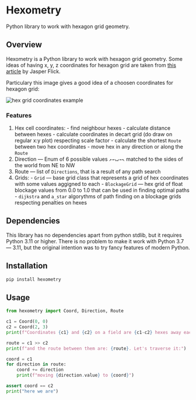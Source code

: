 # Hexometry
Python library to work with hexagon grid geometry.

## Overview
Hexometry is a Python library to work with hexagon grid geometry.
Some ideas of having x, y, z coordinates for hexagon grid are taken from [this article](https://catlikecoding.com/unity/tutorials/hex-map/part-1/) by Jasper Flick.

Particulary this image gives a good idea of a choosen coordinates for hexagon grid:

![hex grid coordinates example](https://catlikecoding.com/unity/tutorials/hex-map/part-1/hexagonal-coordinates/cube-diagram.png)

### Features
  1. Hex cell coordinates:
    - find neighbour hexes
    - calculate distance between hexes
    - calculate coordinates in decart grid (do draw on regular x:y plot) respecting scale factor
    - calculate the shortest `Route` between two hex coordinates
    - move hex in any direction or along the `Route`
  2. Direction — Enum of 6 possible values `↗→↘↙←↖` matched to the sides of the world from NE to NW
  3. Route — list of `Directions`, that is a result of any path search
  4. Grids:
    - `Grid` — base grid class that represents a grid of hex coordinates with some values aggigned to each
    - `BlockageGrid` — hex grid of float blockage values from 0.0 to 1.0 that can be used in finding optimal paths
    - `dijkstra` and `a_star` algorythms of path finding on a blockage grids respecting penalties on hexes

## Dependencies
This library has no dependencies apart from python stdlib, but it requires Python 3.11 or higher.
There is no problem to make it work with Python 3.7 — 3.11, but the original intention was to try fancy features of modern Python.

## Installation
```bash
pip install hexometry
```

## Usage
```python
from hexometry import Coord, Direction, Route

c1 = Coord(0, 0)
c2 = Coord(2, 3)
print(f"Coordinates {c1} and {c2} on a field are {c1-c2} hexes away each other")

route = c1 >> c2
print(f"and the route between them are: {route}. Let's traverse it:")

coord = c1
for direction in route:
    coord += direction
    print(f"moving {direction.value} to {coord}")

assert coord == c2
print("here we are")
```
